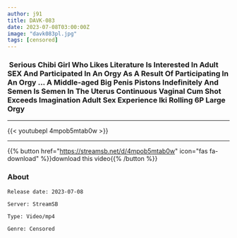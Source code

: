 ```yaml
---
author: j91
title: DAVK-083
date: 2023-07-08T03:00:00Z
image: "davk083pl.jpg"
tags: [censored]
---
```


###  Serious Chibi Girl Who Likes Literature Is Interested In Adult SEX And Participated In An Orgy As A Result Of Participating In An Orgy … A Middle-aged Big Penis Pistons Indefinitely And Semen Is Semen In The Uterus Continuous Vaginal Cum Shot Exceeds Imagination Adult Sex Experience Iki Rolling 6P Large Orgy
___

{{< youtubepl 4mpob5mtab0w >}}
___

{{% button href="https://streamsb.net/d/4mpob5mtab0w" icon="fas fa-download" %}}download this video{{% /button %}}
### About

`Release date: 2023-07-08`

`Server: StreamSB`

`Type: Video/mp4`

`Genre:	Censored`